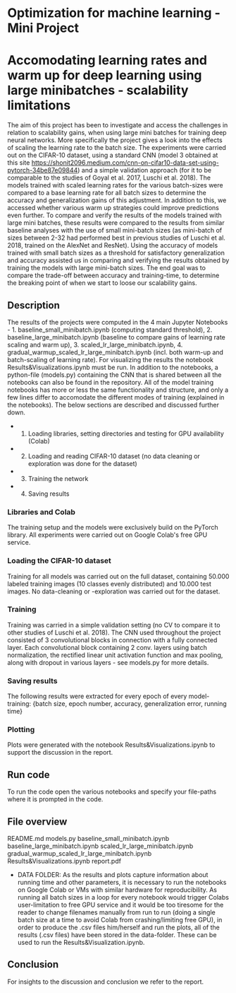 # Optimization for machine learning - Mini Project
# Accomodating learning rates and warm up for deep learning using large minibatches - scalability limitations

The aim of this project has been to investigate and access the challenges in relation to scalability gains, when using
large mini batches for training deep neural networks. More specifically the project gives a look into the effects of scaling the learning rate
to the batch size. The experiments were carried out on the CIFAR-10 dataset, using a standard CNN (model 3 obtained at this site https://shonit2096.medium.com/cnn-on-cifar10-data-set-using-pytorch-34be87e09844) and a simple validation approach (for it to be comparable to the studies of Goyal et al. 2017, Luschi et al. 2018).
The models trained with scaled learning rates for the various batch-sizes were compared to a base learning rate for all batch sizes to determine the accuracy and generalization gains of this adjustment.
In addition to this, we accessed whether various warm up strategies could improve predictions even further. To compare and verify the results of the models trained with large mini batches, these results were compared to
the results from similar baseline analyses with the use of small mini-batch sizes (as mini-batch of sizes between 2-32 had performed best in previous studies of Luschi et al. 2018, trained on the AlexNet and ResNet).
Using the accuracy of models trained with small batch sizes as a threshold for satisfactory generalization and accuracy assisted us in comparing and verifying the results obtained by training the models with large mini-batch sizes.
The end goal was to compare the trade-off between accuracy and training-time, to determine the breaking point of when we start to loose our scalability gains.

## Description
The results of the projects were computed in the 4 main Jupyter Notebooks - 1. baseline_small_minibatch.ipynb (computing standard threshold), 2. baseline_large_minibatch.ipynb (baseline to compare gains of learning rate scaling and warm up), 3. scaled_lr_large_minibatch.ipynb, 4. gradual_warmup_scaled_lr_large_minibatch.ipynb (incl. both warm-up and batch-scaling of learning rate).
For visualizing the results the notebook Results&Visualizations.ipynb must be run.
In addition to the notebooks, a python-file (models.py) containing the CNN that is shared between all the notebooks can also be found in the repository.
All of the model training notebooks has more or less the same functionality and structure, and only a few lines differ to accomodate the different modes of training (explained in the notebooks). The below sections are described and discussed further down.
* 1. Loading libraries, setting directories and testing for GPU availability (Colab)
* 2. Loading and reading CIFAR-10 dataset (no data cleaning or exploration was done for the dataset)
* 3. Training the network
* 4. Saving results


### Libraries and Colab
The training setup and the models were exclusively build on the PyTorch library.
All experiments were carried out on Google Colab's free GPU service.

### Loading the CIFAR-10 dataset
Training for all models was carried out on the full dataset, containing 50.000 labeled training images (10 classes evenly distributed) and 10.000 test images. No data-cleaning or -exploration was carried out for the dataset.

### Training
Training was carried in a simple validation setting (no CV to compare it to other studies of Luschi et al. 2018). The CNN used throughout the project consisted of 3 convolutional blocks in connection with a fully connected layer.
Each convolutional block containing 2 conv. layers using batch normalization, the rectified linear unit activation function and max pooling, along with dropout in various layers - see models.py for more details.

### Saving results
The following results were extracted for every epoch of every model-training: {batch size, epoch number, accuracy, generalization error, running time}

### Plotting
Plots were generated with the notebook Results&Visualizations.ipynb to support the discussion in the report.

## Run code
To run the code open the various notebooks and specify your file-paths where it is prompted in the code.

## File overview
README.md
models.py
baseline_small_minibatch.ipynb
baseline_large_minibatch.ipynb
scaled_lr_large_minibatch.ipynb
gradual_warmup_scaled_lr_large_minibatch.ipynb
Results&Visualizations.ipynb
report.pdf
* DATA FOLDER: As the results and plots capture information about running time and other parameters, it is necessary to run the notebooks on Google Colab or VMs with similar hardware for reproducibility. As running all batch sizes in a loop for every notebook would trigger Colabs user-limitation to free GPU service and it would be too tiresome for the reader to change filenames manually from run to run (doing a single batch size at a time to avoid Colab from crashing/limiting free GPU), in order to produce the .csv files him/herself and run the plots, all of the results (.csv files) have been stored in the data-folder. These can be used to run the Results&Visualization.ipynb.

## Conclusion
For insights to the discussion and conclusion we refer to the report.

